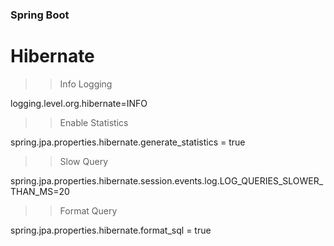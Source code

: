 ### Spring Boot

# Hibernate

>> Info Logging

logging.level.org.hibernate=INFO

>> Enable Statistics

spring.jpa.properties.hibernate.generate_statistics = true

>> Slow Query

spring.jpa.properties.hibernate.session.events.log.LOG_QUERIES_SLOWER_THAN_MS=20

>> Format Query

spring.jpa.properties.hibernate.format_sql = true

